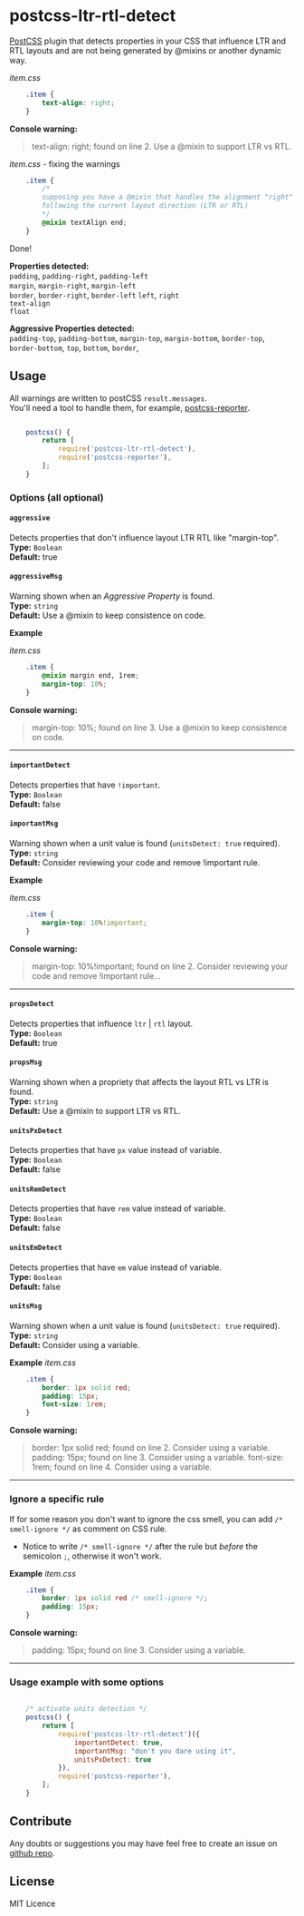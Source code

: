 # postcss-ltr-rtl-detect

[PostCSS](https://github.com/postcss/postcss) plugin that detects properties in your CSS that influence LTR and RTL layouts and are not being generated by @mixins or another dynamic way.

*item.css*
```css
    .item {
        text-align: right;
    }
```

**Console warning:**
>  text-align: right; found on line 2. Use a @mixin to support LTR vs RTL.  

*item.css* - fixing the warnings
```css
    .item {
        /*
        supposing you have a @mixin that handles the alignment "right" or "left"
        following the current layout direction (LTR or RTL)
        */
        @mixin textAlign end;
    }
```

Done!

**Properties detected:**  
`padding`, `padding-right`, `padding-left`  
`margin`, `margin-right`, `margin-left`  
`border`, `border-right`, `border-left`
`left`, `right`  
`text-align`   
`float`  

**Aggressive Properties detected:**  
`padding-top`, `padding-bottom`,
`margin-top`, `margin-bottom`,
`border-top`, `border-bottom`,
`top`, `bottom`,
`border`,



## Usage
All warnings are written to postCSS `result.messages`.  
You'll need a tool to handle them, for example, [postcss-reporter](https://www.npmjs.com/package/postcss-browser-reporter).

```js

    postcss() {
        return [
            require('postcss-ltr-rtl-detect'),
            require('postcss-reporter'),
        ];
    }
```

### Options (all optional)

#### `aggressive`
Detects properties that don't influence layout LTR RTL like "margin-top".  
**Type:** `Boolean`  
**Default:** true

#### `aggressiveMsg`
Warning shown when an *Aggressive Property* is found.  
**Type:** `string`  
**Default:** Use a @mixin to keep consistence on code.

**Example**

*item.css*
```css
    .item {
        @mixin margin end, 1rem;
        margin-top: 10%;
    }
```

**Console warning:**
>  margin-top: 10%; found on line 3. Use a @mixin to keep consistence on code.

---

#### `importantDetect`
Detects properties that have `!important`.  
**Type:** `Boolean`  
**Default:** false

#### `importantMsg`
Warning shown when a unit value is found (`unitsDetect: true` required).  
**Type:** `string`  
**Default:** Consider reviewing your code and remove !important rule.

**Example**

*item.css*
```css
    .item {
        margin-top: 10%!important;
    }
```

**Console warning:**
>  margin-top: 10%!important; found on line 2. Consider reviewing your code and remove !important rule...

---

#### `propsDetect`
Detects properties that influence `ltr` | `rtl` layout.  
**Type:** `Boolean`  
**Default:** true

#### `propsMsg`
Warning shown when a propriety that affects the layout RTL vs LTR is found.  
**Type:** `string`  
**Default:** Use a @mixin to support LTR vs RTL.


#### `unitsPxDetect`
Detects properties that have `px` value instead of variable.  
**Type:** `Boolean`  
**Default:** false

#### `unitsRemDetect`
Detects properties that have `rem` value instead of variable.  
**Type:** `Boolean`  
**Default:** false

#### `unitsEmDetect`
Detects properties that have `em` value instead of variable.  
**Type:** `Boolean`  
**Default:** false

#### `unitsMsg`
Warning shown when a unit value is found (`unitsDetect: true` required).  
**Type:** `string`  
**Default:** Consider using a variable.


**Example**
*item.css*
```css
    .item {
    	border: 1px solid red;
        padding: 15px;
        font-size: 1rem;
    }
```

**Console warning:**
>  border: 1px solid red; found on line 2. Consider using a variable.
>  padding: 15px; found on line 3. Consider using a variable.
>  font-size: 1rem; found on line 4. Consider using a variable.

---

### Ignore a specific rule
If for some reason you don't want to ignore the css smell, you can add `/* smell-ignore */` as comment on CSS rule.
- Notice to write `/* smell-ignore */` after the rule but *before* the semicolon `;`, otherwise it won't work.

**Example**
*item.css*
```css
    .item {
    	border: 1px solid red /* smell-ignore */;
        padding: 15px;
    }
```

**Console warning:**
>  padding: 15px; found on line 3. Consider using a variable.


---

### Usage example with some options

```js

    /* activate units detection */
    postcss() {
        return [
            require('postcss-ltr-rtl-detect')({
                importantDetect: true,
                importantMsg: "don't you dare using it",
                unitsPxDetect: true
            }),
            require('postcss-reporter'),
        ];
    }

```


## Contribute
Any doubts or suggestions you may have feel free to create an issue on [github repo](https://github.com/sandrina-p/postcss-ltr-rtl-detect).


## License
MIT Licence
